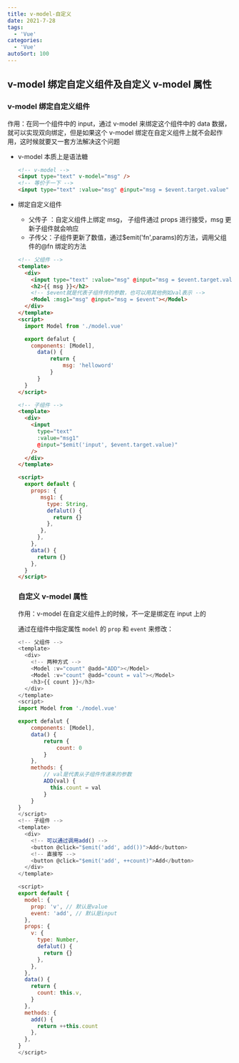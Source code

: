 ```yaml
---
title: v-model-自定义
date: 2021-7-28
tags:
  - 'Vue'
categories:
  - 'Vue'
autoSort: 100
---
```


## v-model 绑定自定义组件及自定义 v-model 属性

### v-model 绑定自定义组件

作用：在同一个组件中的 input，通过 v-model 来绑定这个组件中的 data 数据，就可以实现双向绑定，但是如果这个 v-model 绑定在自定义组件上就不会起作用，这时候就要又一套方法解决这个问题

- v-model 本质上是语法糖

  ```html
  <!-- v-model -->
  <input type="text" v-model="msg" />
  <!-- 等价于一下 -->
  <input type="text" :value="msg" @input="msg = $event.target.value" />
  ```

- 绑定自定义组件

  - 父传子 ：自定义组件上绑定 msg， 子组件通过 props 进行接受，msg 更新子组件就会响应
  - 子传父：子组件更新了数值，通过\$emit('fn',params)的方法，调用父组件的@fn 绑定的方法

  ```html
  <!-- 父组件 -->
  <template>
    <div>
      <input type="text" :value="msg" @input="msg = $event.target.value" />
      <h2>{{ msg }}</h2>
      <!-- $event就是代表子组件传的参数，也可以用其他例如val表示 -->
      <Model :msg1="msg" @input="msg = $event"></Model>
    </div>
  </template>
  <script>
    import Model from './model.vue'

    export defalut {
      components: [Model],
        data() {
            return {
                msg: 'helloword'
            }
        }
    }
  </script>

  <!-- 子组件 -->
  <template>
    <div>
      <input
        type="text"
        :value="msg1"
        @input="$emit('input', $event.target.value)"
      />
    </div>
  </template>

  <script>
    export default {
      props: {
       	 msg1: {
       	   type: String,
       	   defalut() {
       	     return {}
       	   },
       	 },
        },
      },
      data() {
        return {}
      },
    }
  </script>
  ```

  ### 自定义 v-model 属性

  作用：v-model 在自定义组件上的时候，不一定是绑定在 input 上的

  通过在组件中指定属性 `model` 的 `prop` 和 `event` 来修改：

  ```javascript
  <!-- 父组件 -->
  <template>
    <div>
      <!-- 两种方式 -->
      <Model :v="count" @add="ADD"></Model>
      <Model :v="count" @add="count = val"></Model>
      <h3>{{ count }}</h3>
    </div>
  </template>
  <script>
  import Model from './model.vue'

  export defalut {
      components: [Model],
      data() {
          return {
              count: 0
          }
      },
      methods: {
          // val是代表从子组件传递来的参数
          ADD(val) {
            this.count = val
          }
      }
  }
  </script>
  <!-- 子组件 -->
  <template>
    <div>
      <!-- 可以通过调用add() -->
      <button @click="$emit('add', add())">Add</button>
      <!-- 直接写 -->
      <button @click="$emit('add', ++count)">Add</button>
    </div>
  </template>

  <script>
  export default {
    model: {
      prop: 'v', // 默认是value
      event: 'add', // 默认是input
    },
    props: {
      v: {
        type: Number,
        defalut() {
          return {}
        },
      },
    },
    data() {
      return {
        count: this.v,
      }
    },
    methods: {
      add() {
        return ++this.count
      },
    },
  }
  </script>

  ```

